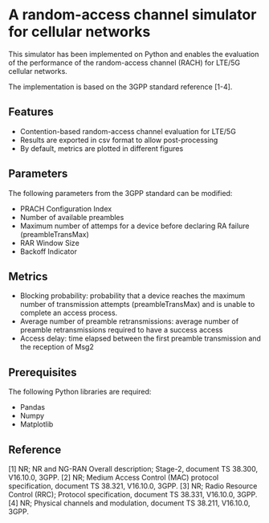 # A random-access channel simulator for cellular networks

This simulator has been implemented on Python and enables the evaluation of the performance of the random-access channel (RACH) for LTE/5G cellular networks.

The implementation is based on the 3GPP standard reference [1-4].

## Features
- Contention-based random-access channel evaluation for LTE/5G
- Results are exported in csv format to allow post-processing
- By default, metrics are plotted in different figures

## Parameters
The following parameters from the 3GPP standard can be modified:
- PRACH Configuration Index
- Number of available preambles
- Maximum number of attemps for a device before declaring RA failure (preambleTransMax)
- RAR Window Size
- Backoff Indicator

## Metrics
- Blocking probability: probability that a device reaches the maximum number of transmission
  attempts (preambleTransMax) and is unable to complete an access process.
- Average number of preamble retransmissions: average number of preamble retransmissions 
 required to have a success access
- Access delay: time elapsed between the first preamble transmission and the reception of Msg2

## Prerequisites
The following Python libraries are required:
- Pandas
- Numpy
- Matplotlib

## Reference
[1] NR; NR and NG-RAN Overall description; Stage-2, document TS 38.300, V16.10.0, 3GPP.
[2] NR; Medium Access Control (MAC) protocol specification, document TS 38.321, V16.10.0, 3GPP.
[3] NR; Radio Resource Control (RRC); Protocol specification, document TS 38.331, V16.10.0, 3GPP.
[4] NR; Physical channels and modulation, document TS 38.211, V16.10.0, 3GPP.